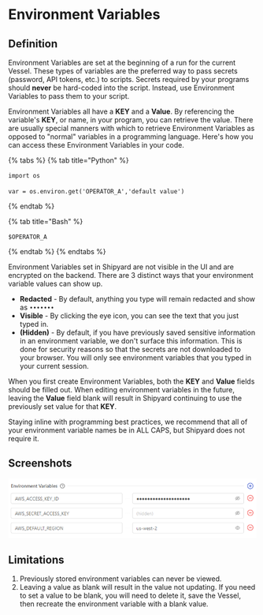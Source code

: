 # Environment Variables

## Definition

Environment Variables are set at the beginning of a run for the current Vessel. These types of variables are the preferred way to pass secrets \(password, API tokens, etc.\) to scripts. Secrets required by your programs should **never** be hard-coded into the script. Instead, use Environment Variables to pass them to your script. 

Environment Variables all have a **KEY** and a **Value**. By referencing the variable's **KEY**, or name, in your program, you can retrieve the value. There are usually special manners with which to retrieve Environment Variables as opposed to "normal" variables in a programming language. Here's how you can access these Environment Variables in your code.

{% tabs %}
{% tab title="Python" %}
```text
import os

var = os.environ.get('OPERATOR_A','default value')
```
{% endtab %}

{% tab title="Bash" %}
```text
$OPERATOR_A
```
{% endtab %}
{% endtabs %}

Environment Variables set in Shipyard are not visible in the UI and are encrypted on the backend. There are 3 distinct ways that your environment variable values can show up.

* **Redacted** - By default, anything you type will remain redacted and show as `•••••••`
* **Visible** - By clicking the eye icon, you can see the text that you just typed in.
* **\(Hidden\)** - By default, if you have previously saved sensitive information in an environment variable, we don't surface this information. This is done for security reasons so that the secrets are not downloaded to your browser. You will only see environment variables that you typed in your current session.

When you first create Environment Variables, both the **KEY** and **Value** fields should be filled out. When editing environment variables in the future, leaving the **Value** field blank will result in Shipyard continuing to use the previously set value for that **KEY**.

Staying inline with programming best practices, we recommend that all of your environment variable names be in ALL CAPS, but Shipyard does not require it.

## Screenshots

![](../../../.gitbook/assets/image%20%2865%29.png)

## Limitations

1. Previously stored environment variables can never be viewed.
2. Leaving a value as blank will result in the value not updating. If you need to set a value to be blank, you will need to delete it, save the Vessel, then recreate the environment variable with a blank value.




